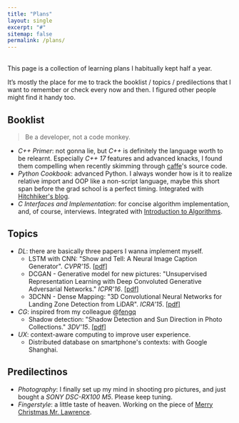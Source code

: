 ```yaml
---
title: "Plans"
layout: single
excerpt: "#"
sitemap: false
permalink: /plans/
---
```


<br>
This page is a collection of learning plans I habitually kept half a year.

It’s mostly the place for me to track the booklist / topics / predilections that I want to remember or check every now and then. I figured other people might find it handy too.

## Booklist
> Be a developer, not a code monkey.

+ *C++ Primer*: not gonna lie, but *C++* is definitely the language worth to be relearnt. Especially *C++ 17* features and advanced knacks, I found them compelling when recently skimming through [caffe](https://github.com/BVLC/caffe)'s source code.
+ *Python Cookbook*: advanced Python. I always wonder how is it to realize relative import and OOP like a non-script language, maybe this short span before the grad school is a perfect timing. Integrated with [Hitchhiker's blog](http://docs.python-guide.org/en/latest/).
+ *C Interfaces and Implementation*: for concise algorithm implementation, and, of course, interviews. Integrated with [Introduction to Algorithms](https://mitpress.mit.edu/sites/default/files/titles/content/9780262033848_sch_0001.pdf).

## Topics
+ *DL*: there are basically three papers I wanna implement myself.
    - LSTM with CNN: "Show and Tell: A Neural Image Caption Generator". *CVPR'15*. [[pdf]](https://arxiv.org/pdf/1411.4555.pdf)
    - DCGAN - Generative model for new pictures: "Unsupervised Representation Learning with Deep Convoluted Generative Adversarial Networks." *ICPR'16*. [[pdf]](https://arxiv.org/pdf/1511.06434v2.pdf)
    - 3DCNN - Dense Mapping: "3D Convolutional Neural Networks for Landing Zone Detection from LiDAR". *ICRA'15*. [[pdf]](http://www.dimatura.net/extra/3dcnn_lz_maturana_scherer_icra15.pdf)
+ *CG*: inspired from my colleague @[fengq](http://www.phonicavi.com/)
    - Shadow detection: "Shadow Detection and Sun Direction in Photo Collections." *3DV'15*. [[pdf]](http://www.cs.sjtu.edu.cn/~shengbin/course/cg/Papers%20for%20Selection/Shadow%20Detection%20and%20Sun%20Direction%20in%20Photo%20Collections.pdf)
+ *UX*: context-aware computing to improve user experience.
    - Distributed database on smartphone's contexts: with Google Shanghai.

## Predilectinos
+ *Photography*: I finally set up my mind in shooting pro pictures, and just bought a *SONY DSC-RX100 M5*. Please keep tuning.
+ *Fingerstyle*: a little taste of heaven. Working on the piece of [Merry Christmas Mr. Lawrence](https://www.youtube.com/watch?v=aIUi86_Hscw).

